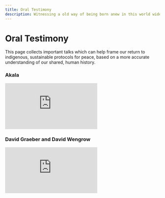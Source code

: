 ```yaml
---
title: Oral Testimony
description: Witnessing a old way of being born anew in this world wide web of light
---
```


# Oral Testimony

This page collects important talks which can help frame our return to indigenous, sustainable protocols for peace, based on a more accurate understanding of our shared, human history.

### Akala

<iframe class="video-frame" src="https://www.youtube-nocookie.com/embed/WUtAxUQjwB4" frameborder="0" allow="accelerometer; autoplay; encrypted-media; gyroscope; picture-in-picture" allowfullscreen></iframe>

### David Graeber and David Wengrow

<iframe class="video-frame" src="https://www.youtube-nocookie.com/embed/EvUzdJSK4x8" frameborder="0" allow="accelerometer; autoplay; encrypted-media; gyroscope; picture-in-picture" allowfullscreen></iframe>

